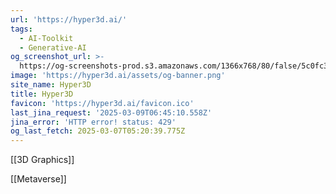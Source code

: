 ```yaml
---
url: 'https://hyper3d.ai/'
tags:
  - AI-Toolkit
  - Generative-AI
og_screenshot_url: >-
  https://og-screenshots-prod.s3.amazonaws.com/1366x768/80/false/5c0fc3fbc1c72e6cc5757e913ad49b067e80dab75a0af0d6e7348f876fbbde26.jpeg
image: 'https://hyper3d.ai/assets/og-banner.png'
site_name: Hyper3D
title: Hyper3D
favicon: 'https://hyper3d.ai/favicon.ico'
last_jina_request: '2025-03-09T06:45:10.558Z'
jina_error: 'HTTP error! status: 429'
og_last_fetch: 2025-03-07T05:20:39.775Z
---
```

[[3D Graphics]]

[[Metaverse]]

